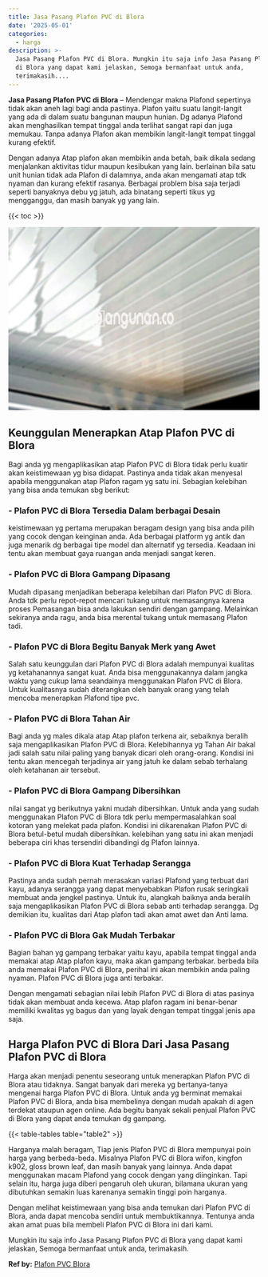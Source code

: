 ```yaml
---
title: Jasa Pasang Plafon PVC di Blora
date: '2025-05-01'
categories:
  - harga
description: >-
  Jasa Pasang Plafon PVC di Blora. Mungkin itu saja info Jasa Pasang Plafon PVC
  di Blora yang dapat kami jelaskan, Semoga bermanfaat untuk anda,
  terimakasih....
---
```


**Jasa Pasang Plafon PVC di Blora** – Mendengar makna Plafond sepertinya tidak akan aneh lagi bagi anda pastinya. Plafon yaitu suatu langit-langit yang ada di dalam suatu bangunan maupun hunian. Dg adanya Plafond akan menghasilkan tempat tinggal anda terlihat sangat rapi dan juga memukau. Tanpa adanya Plafon akan membikin langit-langit tempat tinggal kurang efektif.

Dengan adanya Atap plafon akan membikin anda betah, baik dikala sedang menjalankan aktivitas tidur maupun kesibukan yang lain. berlainan bila satu unit hunian tidak ada Plafon di dalamnya, anda akan mengamati atap tdk nyaman dan kurang efektif rasanya. Berbagai problem bisa saja terjadi seperti banyaknya debu yg jatuh, ada binatang seperti tikus yg mengganggu, dan masih banyak yg yang lain.

{{< toc >}}

![Jasa Pasang Plafon PVC di Blora](/images/flafond-pvc-murah09.png)

## Keunggulan Menerapkan Atap Plafon PVC di Blora

Bagi anda yg mengaplikasikan atap Plafon PVC di Blora tidak perlu kuatir akan keistimewaan yg bisa didapat. Pastinya anda tidak akan menyesal apabila menggunakan atap Plafon ragam yg satu ini. Sebagian kelebihan yang bisa anda temukan sbg berikut:

### \- Plafon PVC di Blora Tersedia Dalam berbagai Desain

keistimewaan yg pertama merupakan beragam design yang bisa anda pilih yang cocok dengan keinginan anda. Ada berbagai platform yg antik dan juga menarik dg berbagai tipe model dan alternatif yg tersedia. Keadaan ini tentu akan membuat gaya ruangan anda menjadi sangat keren.

### \- Plafon PVC di Blora Gampang Dipasang

Mudah dipasang menjadikan beberapa kelebihan dari Plafon PVC di Blora. Anda tdk perlu repot-repot mencari tukang untuk memasangnya karena proses Pemasangan bisa anda lakukan sendiri dengan gampang. Melainkan sekiranya anda ragu, anda bisa merental tukang untuk memasang Plafon tadi.

### \- Plafon PVC di Blora Begitu Banyak Merk yang Awet

Salah satu keunggulan dari Plafon PVC di Blora adalah mempunyai kualitas yg ketahanannya sangat kuat. Anda bisa menggunakannya dalam jangka waktu yang cukup lama seandainya menggunakan Plafon PVC di Blora. Untuk kualitasnya sudah diterangkan oleh banyak orang yang telah mencoba menerapkan Plafond tipe pvc.

### \- Plafon PVC di Blora Tahan Air

Bagi anda yg males dikala atap Atap plafon terkena air, sebaiknya beralih saja mengaplikasikan Plafon PVC di Blora. Kelebihannya yg Tahan Air bakal jadi salah satu nilai paling yang banyak dicari oleh orang-orang. Kondisi ini tentu akan mencegah terjadinya air yang jatuh ke dalam sebab terhalang oleh ketahanan air tersebut.

### \- Plafon PVC di Blora Gampang Dibersihkan

nilai sangat yg berikutnya yakni mudah dibersihkan. Untuk anda yang sudah menggunakan Plafon PVC di Blora tdk perlu mempermasalahkan soal kotoran yang melekat pada plafon. Kondisi ini dikarenakan Plafon PVC di Blora betul-betul mudah dibersihkan. kelebihan yang satu ini akan menjadi beberapa ciri khas tersendiri dibandingi dg Plafon lainnya.

### \- Plafon PVC di Blora Kuat Terhadap Serangga

Pastinya anda sudah pernah merasakan variasi Plafond yang terbuat dari kayu, adanya serangga yang dapat menyebabkan Plafon rusak seringkali membuat anda jengkel pastinya. Untuk itu, alangkah baiknya anda beralih saja mengaplikasikan Plafon PVC di Blora sebab anti terhadap serangga. Dg demikian itu, kualitas dari Atap plafon tadi akan amat awet dan Anti lama.

### \- Plafon PVC di Blora Gak Mudah Terbakar

Bagian bahan yg gampang terbakar yaitu kayu, apabila tempat tinggal anda memakai atap Atap plafon kayu, maka akan gampang terbakar. berbeda bila anda memakai Plafon PVC di Blora, perihal ini akan membikin anda paling nyaman. Plafon PVC di Blora juga anti terbakar.

Dengan mengamati sebagian nilai lebih Plafon PVC di Blora di atas pasinya tidak akan membuat anda kecewa. Atap plafon ragam ini benar-benar memiliki kwalitas yg bagus dan yang layak dengan tempat tinggal jenis apa saja.

## Harga Plafon PVC di Blora Dari Jasa Pasang Plafon PVC di Blora

Harga akan menjadi penentu seseorang untuk menerapkan Plafon PVC di Blora atau tidaknya. Sangat banyak dari mereka yg bertanya-tanya mengenai harga Plafon PVC di Blora. Untuk anda yg berminat memakai Plafon PVC di Blora, anda bisa membelinya dengan mudah apakah di agen terdekat ataupun agen online. Ada begitu banyak sekali penjual Plafon PVC di Blora yang dapat anda temukan dg gampang.

{{< table-tables table="table2" >}}

Harganya malah beragam, Tiap jenis Plafon PVC di Blora mempunyai poin harga yang berbeda-beda. Misalnya Plafon PVC di Blora wifon, kingfon k902, gloss brown leaf, dan masih banyak yang lainnya. Anda dapat menggunakan macam Plafond yang cocok dengan yang diinginkan. Tapi selain itu, harga juga diberi pengaruh oleh ukuran, bilamana ukuran yang dibutuhkan semakin luas karenanya semakin tinggi poin harganya.

Dengan melihat keistimewaan yang bisa anda temukan dari Plafon PVC di Blora, anda dapat mencoba sendiri untuk membuktikannya. Tentunya anda akan amat puas bila membeli Plafon PVC di Blora ini dari kami.

Mungkin itu saja info Jasa Pasang Plafon PVC di Blora yang dapat kami jelaskan, Semoga bermanfaat untuk anda, terimakasih.

**Ref by:** [Plafon PVC Blora](https://id.wikipedia.org/wiki/Plafon)
